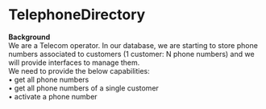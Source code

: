 # TelephoneDirectory
<html>
	<b>Background</b>	<br/>																																																																																																
We are a Telecom operator. In our database, we are starting to store phone numbers associated to customers (1 customer: N phone numbers) and we will provide interfaces to manage them.			<br/>																																																																																					
We need to provide the below capabilities:<br/>
•	get all phone numbers<br/>
•	get all phone numbers of a single customer<br/>
•	activate a phone number<br/>

</html>
